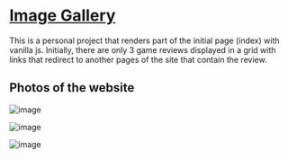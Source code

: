 <h1><a href="https://jeanberly.github.io/GaleriaDeJogos/index.html">Image Gallery</a></h1>
<p>
  This is a personal project that renders part of the initial page
  (index) with vanilla js. Initially, there are only 3 game reviews
  displayed in a grid with links that redirect to another pages of the
  site that contain the review.
</p>
<h2> Photos of the website </h2>

![image](https://user-images.githubusercontent.com/94989737/152409896-654b1525-703f-4934-b678-2179f4391bdd.png)

![image](https://user-images.githubusercontent.com/94989737/152410067-fe0adc5c-2897-46cf-ac47-f92d534968d6.png)

![image](https://user-images.githubusercontent.com/94989737/152410207-bf3ab540-8c39-4ca1-8d88-62a4f0353ccf.png)


